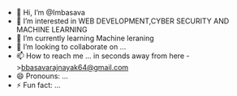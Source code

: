 - 👋 Hi, I’m @Imbasava
- 👀 I’m interested in WEB DEVELOPMENT,CYBER SECURITY AND MACHINE LEARNING
- 🌱 I’m currently learning Machine leraning
- 💞️ I’m looking to collaborate on ...
- 📫 How to reach me ... in seconds away from here ->bbasavarajnayak64@gmail.com
- 😄 Pronouns: ...
- ⚡ Fun fact: ...

<!---
Imbasava/Imbasava is a ✨ special ✨ repository because its `README.md` (this file) appears on your GitHub profile.
You can click the Preview link to take a look at your changes.
--->
